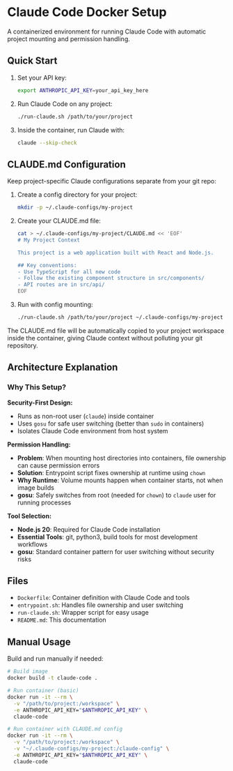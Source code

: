 # Claude Code Docker Setup

A containerized environment for running Claude Code with automatic project mounting and permission handling.

## Quick Start

1. Set your API key:
   ```bash
   export ANTHROPIC_API_KEY=your_api_key_here
   ```

2. Run Claude Code on any project:
   ```bash
   ./run-claude.sh /path/to/your/project
   ```

3. Inside the container, run Claude with:
   ```bash
   claude --skip-check
   ```

## CLAUDE.md Configuration

Keep project-specific Claude configurations separate from your git repo:

1. Create a config directory for your project:
   ```bash
   mkdir -p ~/.claude-configs/my-project
   ```

2. Create your CLAUDE.md file:
   ```bash
   cat > ~/.claude-configs/my-project/CLAUDE.md << 'EOF'
   # My Project Context
   
   This project is a web application built with React and Node.js.
   
   ## Key conventions:
   - Use TypeScript for all new code
   - Follow the existing component structure in src/components/
   - API routes are in src/api/
   EOF
   ```

3. Run with config mounting:
   ```bash
   ./run-claude.sh /path/to/your/project ~/.claude-configs/my-project
   ```

The CLAUDE.md file will be automatically copied to your project workspace inside the container, giving Claude context without polluting your git repository.

## Architecture Explanation

### Why This Setup?

**Security-First Design:**
- Runs as non-root user (`claude`) inside container
- Uses `gosu` for safe user switching (better than `sudo` in containers)
- Isolates Claude Code environment from host system

**Permission Handling:**
- **Problem**: When mounting host directories into containers, file ownership can cause permission errors
- **Solution**: Entrypoint script fixes ownership at runtime using `chown` 
- **Why Runtime**: Volume mounts happen when container starts, not when image builds
- **gosu**: Safely switches from root (needed for `chown`) to `claude` user for running processes

**Tool Selection:**
- **Node.js 20**: Required for Claude Code installation
- **Essential Tools**: git, python3, build tools for most development workflows  
- **gosu**: Standard container pattern for user switching without security risks

## Files

- `Dockerfile`: Container definition with Claude Code and tools
- `entrypoint.sh`: Handles file ownership and user switching
- `run-claude.sh`: Wrapper script for easy usage
- `README.md`: This documentation

## Manual Usage

Build and run manually if needed:

```bash
# Build image
docker build -t claude-code .

# Run container (basic)
docker run -it --rm \
  -v "/path/to/project:/workspace" \
  -e ANTHROPIC_API_KEY="$ANTHROPIC_API_KEY" \
  claude-code

# Run container with CLAUDE.md config
docker run -it --rm \
  -v "/path/to/project:/workspace" \
  -v "~/.claude-configs/my-project:/claude-config" \
  -e ANTHROPIC_API_KEY="$ANTHROPIC_API_KEY" \
  claude-code
```
